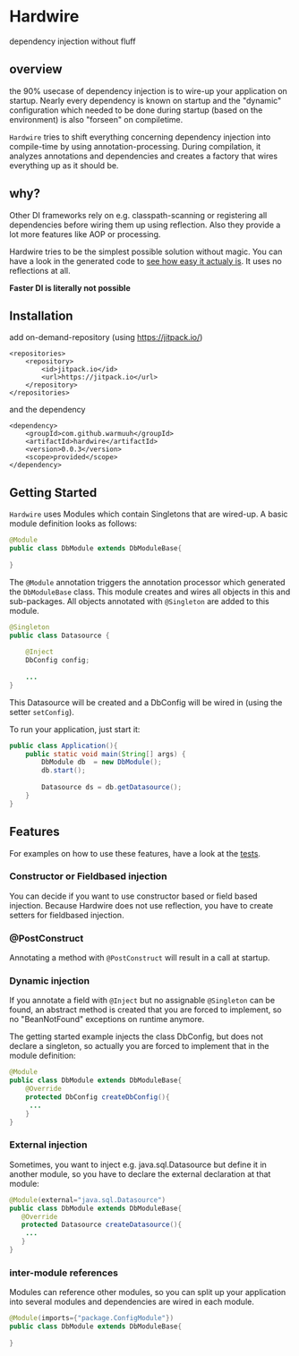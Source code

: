 # Hardwire
dependency injection without fluff

## overview
the 90% usecase of dependency injection is to wire-up your application on startup.
Nearly every dependency is known on startup and the "dynamic" configuration 
which needed to be done during startup (based on the environment) is also "forseen"
on compiletime.

`Hardwire` tries to shift everything concerning dependency injection into compile-time by 
using annotation-processing. During compilation, it analyzes annotations and 
dependencies and creates a factory that wires everything up as it should be.

## why?
Other DI frameworks rely on e.g. classpath-scanning or registering all dependencies 
before wiring them up using reflection. Also they provide a lot more features like AOP or processing.

Hardwire tries to be the simplest possible solution without magic. You can 
have a look in the generated code to [see how easy it actualy is](/hardwire/src/test/resources/tests/simple/result.java). It uses no reflections at all.

**Faster DI is literally not possible**

## Installation
add on-demand-repository (using https://jitpack.io/)
```
<repositories>
	<repository>
		<id>jitpack.io</id>
		<url>https://jitpack.io</url>
	</repository>
</repositories>
```
and the dependency
```
<dependency>
	<groupId>com.github.warmuuh</groupId>
	<artifactId>hardwire</artifactId>
	<version>0.0.3</version>
	<scope>provided</scope>
</dependency>
```

## Getting Started
`Hardwire` uses Modules which contain Singletons that are wired-up.
A basic module definition looks as follows:

```java
@Module
public class DbModule extends DbModuleBase{
	
}
```
The `@Module` annotation triggers the annotation processor which generated the
`DbModuleBase` class. This module creates and wires all objects in this 
and sub-packages. All objects annotated with `@Singleton` are added to this module.

```java
@Singleton
public class Datasource {
	
	@Inject
	DbConfig config;
		
	...
}
```

This Datasource will be created and a DbConfig will be wired in (using the setter 
`setConfig`). 


To run your application, just start it:
```java
public class Application(){
	public static void main(String[] args) {
		DbModule db  = new DbModule();
		db.start();
		
		Datasource ds = db.getDatasource();
	}
}
```

## Features
For examples on how to use these features, have a look at the [tests](/hardwire/src/test/resources/tests).

### Constructor or Fieldbased injection
You can decide if you want to use constructor based or field based injection. Because Hardwire does not use reflection, you have to create setters for fieldbased injection.

### @PostConstruct
Annotating a method with `@PostConstruct` will result in a call at startup.
### Dynamic injection
If you annotate a field with `@Inject` but no assignable `@Singleton` can be found,
an abstract method is created that you are forced to implement, so no "BeanNotFound" 
exceptions on runtime anymore.

The getting started example injects the class DbConfig, but does not declare
a singleton, so actually you are forced to implement that in the module definition:

```java
@Module
public class DbModule extends DbModuleBase{
	@Override
	protected DbConfig createDbConfig(){
	 ...	
	}
}
```

### External injection
 Sometimes, you want to inject e.g. java.sql.Datasource but define it in another module,
 so you have to declare the external declaration at that module:
 ```java
@Module(external="java.sql.Datasource")
public class DbModule extends DbModuleBase{
	@Override
	protected Datasource createDatasource(){
	 ...	
	}
}
```

### inter-module references
Modules can reference other modules, so you can split up your application into
several modules and dependencies are wired in each module.
```java
@Module(imports={"package.ConfigModule"})
public class DbModule extends DbModuleBase{
	
}
```


